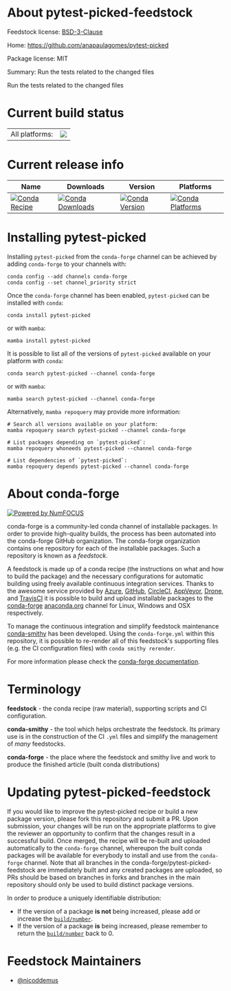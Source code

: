 About pytest-picked-feedstock
=============================

Feedstock license: [BSD-3-Clause](https://github.com/conda-forge/pytest-picked-feedstock/blob/main/LICENSE.txt)

Home: https://github.com/anapaulagomes/pytest-picked

Package license: MIT

Summary: Run the tests related to the changed files

Run the tests related to the changed files

Current build status
====================


<table><tr><td>All platforms:</td>
    <td>
      <a href="https://dev.azure.com/conda-forge/feedstock-builds/_build/latest?definitionId=3287&branchName=main">
        <img src="https://dev.azure.com/conda-forge/feedstock-builds/_apis/build/status/pytest-picked-feedstock?branchName=main">
      </a>
    </td>
  </tr>
</table>

Current release info
====================

| Name | Downloads | Version | Platforms |
| --- | --- | --- | --- |
| [![Conda Recipe](https://img.shields.io/badge/recipe-pytest--picked-green.svg)](https://anaconda.org/conda-forge/pytest-picked) | [![Conda Downloads](https://img.shields.io/conda/dn/conda-forge/pytest-picked.svg)](https://anaconda.org/conda-forge/pytest-picked) | [![Conda Version](https://img.shields.io/conda/vn/conda-forge/pytest-picked.svg)](https://anaconda.org/conda-forge/pytest-picked) | [![Conda Platforms](https://img.shields.io/conda/pn/conda-forge/pytest-picked.svg)](https://anaconda.org/conda-forge/pytest-picked) |

Installing pytest-picked
========================

Installing `pytest-picked` from the `conda-forge` channel can be achieved by adding `conda-forge` to your channels with:

```
conda config --add channels conda-forge
conda config --set channel_priority strict
```

Once the `conda-forge` channel has been enabled, `pytest-picked` can be installed with `conda`:

```
conda install pytest-picked
```

or with `mamba`:

```
mamba install pytest-picked
```

It is possible to list all of the versions of `pytest-picked` available on your platform with `conda`:

```
conda search pytest-picked --channel conda-forge
```

or with `mamba`:

```
mamba search pytest-picked --channel conda-forge
```

Alternatively, `mamba repoquery` may provide more information:

```
# Search all versions available on your platform:
mamba repoquery search pytest-picked --channel conda-forge

# List packages depending on `pytest-picked`:
mamba repoquery whoneeds pytest-picked --channel conda-forge

# List dependencies of `pytest-picked`:
mamba repoquery depends pytest-picked --channel conda-forge
```


About conda-forge
=================

[![Powered by
NumFOCUS](https://img.shields.io/badge/powered%20by-NumFOCUS-orange.svg?style=flat&colorA=E1523D&colorB=007D8A)](https://numfocus.org)

conda-forge is a community-led conda channel of installable packages.
In order to provide high-quality builds, the process has been automated into the
conda-forge GitHub organization. The conda-forge organization contains one repository
for each of the installable packages. Such a repository is known as a *feedstock*.

A feedstock is made up of a conda recipe (the instructions on what and how to build
the package) and the necessary configurations for automatic building using freely
available continuous integration services. Thanks to the awesome service provided by
[Azure](https://azure.microsoft.com/en-us/services/devops/), [GitHub](https://github.com/),
[CircleCI](https://circleci.com/), [AppVeyor](https://www.appveyor.com/),
[Drone](https://cloud.drone.io/welcome), and [TravisCI](https://travis-ci.com/)
it is possible to build and upload installable packages to the
[conda-forge](https://anaconda.org/conda-forge) [anaconda.org](https://anaconda.org/)
channel for Linux, Windows and OSX respectively.

To manage the continuous integration and simplify feedstock maintenance
[conda-smithy](https://github.com/conda-forge/conda-smithy) has been developed.
Using the ``conda-forge.yml`` within this repository, it is possible to re-render all of
this feedstock's supporting files (e.g. the CI configuration files) with ``conda smithy rerender``.

For more information please check the [conda-forge documentation](https://conda-forge.org/docs/).

Terminology
===========

**feedstock** - the conda recipe (raw material), supporting scripts and CI configuration.

**conda-smithy** - the tool which helps orchestrate the feedstock.
                   Its primary use is in the construction of the CI ``.yml`` files
                   and simplify the management of *many* feedstocks.

**conda-forge** - the place where the feedstock and smithy live and work to
                  produce the finished article (built conda distributions)


Updating pytest-picked-feedstock
================================

If you would like to improve the pytest-picked recipe or build a new
package version, please fork this repository and submit a PR. Upon submission,
your changes will be run on the appropriate platforms to give the reviewer an
opportunity to confirm that the changes result in a successful build. Once
merged, the recipe will be re-built and uploaded automatically to the
`conda-forge` channel, whereupon the built conda packages will be available for
everybody to install and use from the `conda-forge` channel.
Note that all branches in the conda-forge/pytest-picked-feedstock are
immediately built and any created packages are uploaded, so PRs should be based
on branches in forks and branches in the main repository should only be used to
build distinct package versions.

In order to produce a uniquely identifiable distribution:
 * If the version of a package **is not** being increased, please add or increase
   the [``build/number``](https://docs.conda.io/projects/conda-build/en/latest/resources/define-metadata.html#build-number-and-string).
 * If the version of a package **is** being increased, please remember to return
   the [``build/number``](https://docs.conda.io/projects/conda-build/en/latest/resources/define-metadata.html#build-number-and-string)
   back to 0.

Feedstock Maintainers
=====================

* [@nicoddemus](https://github.com/nicoddemus/)

